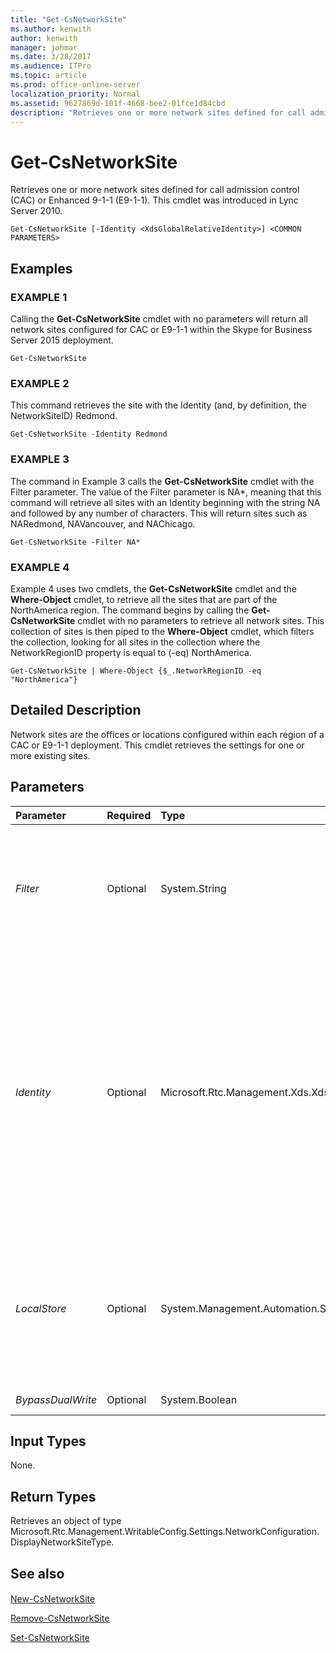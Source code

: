 ```yaml
---
title: "Get-CsNetworkSite"
ms.author: kenwith
author: kenwith
manager: johmar
ms.date: 3/28/2017
ms.audience: ITPro
ms.topic: article
ms.prod: office-online-server
localization_priority: Normal
ms.assetid: 9627869d-101f-4668-bee2-01fce1d84cbd
description: "Retrieves one or more network sites defined for call admission control (CAC) or Enhanced 9-1-1 (E9-1-1). This cmdlet was introduced in Lync Server 2010."
---
```


# Get-CsNetworkSite
 
Retrieves one or more network sites defined for call admission control (CAC) or Enhanced 9-1-1 (E9-1-1). This cmdlet was introduced in Lync Server 2010.
  
```
Get-CsNetworkSite [-Identity <XdsGlobalRelativeIdentity>] <COMMON PARAMETERS>

```

## Examples

### EXAMPLE 1

Calling the **Get-CsNetworkSite** cmdlet with no parameters will return all network sites configured for CAC or E9-1-1 within the Skype for Business Server 2015 deployment.
  
```
Get-CsNetworkSite
```

### EXAMPLE 2

This command retrieves the site with the Identity (and, by definition, the NetworkSiteID) Redmond.
  
```
Get-CsNetworkSite -Identity Redmond
```

### EXAMPLE 3

The command in Example 3 calls the **Get-CsNetworkSite** cmdlet with the Filter parameter. The value of the Filter parameter is NA*, meaning that this command will retrieve all sites with an Identity beginning with the string NA and followed by any number of characters. This will return sites such as NARedmond, NAVancouver, and NAChicago.
  
```
Get-CsNetworkSite -Filter NA*
```

### EXAMPLE 4

Example 4 uses two cmdlets, the **Get-CsNetworkSite** cmdlet and the **Where-Object** cmdlet, to retrieve all the sites that are part of the NorthAmerica region. The command begins by calling the **Get-CsNetworkSite** cmdlet with no parameters to retrieve all network sites. This collection of sites is then piped to the **Where-Object** cmdlet, which filters the collection, looking for all sites in the collection where the NetworkRegionID property is equal to (-eq) NorthAmerica.
  
```
Get-CsNetworkSite | Where-Object {$_.NetworkRegionID -eq "NorthAmerica"}
```

## Detailed Description

Network sites are the offices or locations configured within each region of a CAC or E9-1-1 deployment. This cmdlet retrieves the settings for one or more existing sites.
  
## Parameters

|**Parameter**|**Required**|**Type**|**Description**|
|:-----|:-----|:-----|:-----|
| _Filter_ <br/> |Optional  <br/> |System.String  <br/> |A wildcard string that allows you to retrieve multiple sites based on matching the site Identity to the Filter value.  <br/> |
| _Identity_ <br/> |Optional  <br/> |Microsoft.Rtc.Management.Xds.XdsGlobalRelativeIdentity  <br/> |The unique identifier of the network site you want to retrieve. Sites are created only at the global scope, so you do not need to specify a scope. Instead, you need to specify only the site ID. (Note that this is the same value as the NetworkSiteID for the network site.)  <br/> |
| _LocalStore_ <br/> |Optional  <br/> |System.Management.Automation.SwitchParameter  <br/> |Retrieves the network site information from the local replica of the Central Management store, rather than the Central Management store itself.  <br/> |
| _BypassDualWrite_ <br/> |Optional  <br/> |System.Boolean  <br/> |PARAMVALUE: $true | $false  <br/> |
   
## Input Types

None.
  
## Return Types

Retrieves an object of type Microsoft.Rtc.Management.WritableConfig.Settings.NetworkConfiguration.DisplayNetworkSiteType.
  
## See also

#### 

[New-CsNetworkSite](new-csnetworksite.md)
  
[Remove-CsNetworkSite](remove-csnetworksite.md)
  
[Set-CsNetworkSite](set-csnetworksite.md)

